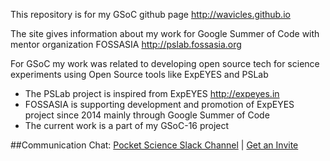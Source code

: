 This repository is for my GSoC github page <http://wavicles.github.io>

The site gives information about my work for Google Summer of Code with mentor organization FOSSASIA <http://pslab.fossasia.org>

For GSoC my work was related to developing open source tech for science experiments using Open Source tools like ExpEYES and PSLab
* The PSLab project is inspired from ExpEYES  <http://expeyes.in>
* FOSSASIA is supporting development and promotion of ExpEYES project since 2014 mainly through Google Summer of Code
* The current work is a part of my GSoC-16 project

##Communication
Chat: [Pocket Science Slack Channel](http://fossasia.slack.com/messages/pocketscience/) | [Get an Invite](http://fossasia-slack.herokuapp.com/)
